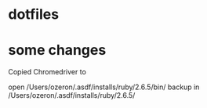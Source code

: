 # dotfiles



# some changes
Copied Chromedriver to

open /Users/ozeron/.asdf/installs/ruby/2.6.5/bin/
backup in /Users/ozeron/.asdf/installs/ruby/2.6.5/
